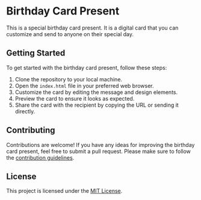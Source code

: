 # Birthday Card Present

This is a special birthday card present. It is a digital card that you can customize and send to anyone on their special day. 

## Getting Started
To get started with the birthday card present, follow these steps:

1. Clone the repository to your local machine.
2. Open the `index.html` file in your preferred web browser.
3. Customize the card by editing the message and design elements.
4. Preview the card to ensure it looks as expected.
5. Share the card with the recipient by copying the URL or sending it directly.

## Contributing
Contributions are welcome! If you have any ideas for improving the birthday card present, feel free to submit a pull request. Please make sure to follow the [contribution guidelines](CONTRIBUTING.md).

## License
This project is licensed under the [MIT License](LICENSE).
